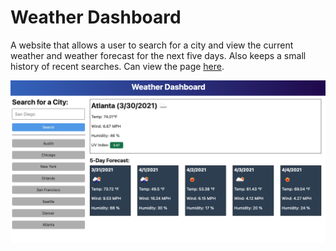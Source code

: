 # Weather Dashboard

A website that allows a user to search for a city and view the current weather and weather forecast for the next five days. Also keeps a small history of recent searches. Can view the page [here](https://robertareedy.github.io/weather-dashboard/).

![The Website Page](./assets/images/06-server-side-apis-homework-demo.png)
